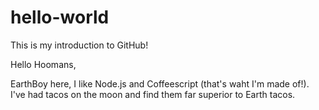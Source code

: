 # hello-world
This is my introduction to GitHub!

Hello Hoomans,

EarthBoy here, I like Node.js and Coffeescript (that's waht I'm made of!).
I've had tacos on the moon and find them far superior to Earth tacos.
